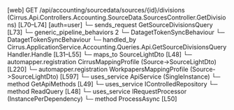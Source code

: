 [web] GET /api/accounting/sourcedata/sources/{id}/divisions  (Cirrus.Api.Controllers.Accounting.SourceData.SourcesController.GetDivisions)  [L70–L74] [auth=user]
  └─ sends_request GetSourceDivisionsQuery [L73]
    └─ generic_pipeline_behaviors 2
      └─ DatagetTokenSyncBehaviour
      └─ DatagetTokenSyncBehaviour
    └─ handled_by Cirrus.ApplicationService.Accounting.Queries.Api.GetSourceDivisionsQueryHandler.Handle [L31–L55]
      └─ maps_to SourceLightDto [L48]
        └─ automapper.registration CirrusMappingProfile (Source->SourceLightDto) [L220]
        └─ automapper.registration WorkpapersMappingProfile (Source->SourceLightDto) [L597]
      └─ uses_service ApiService (SingleInstance)
        └─ method GetApiMethods [L49]
      └─ uses_service IControlledRepository<Source>
        └─ method ReadQuery [L48]
      └─ uses_service IRequestProcessor (InstancePerDependency)
        └─ method ProcessAsync [L50]

